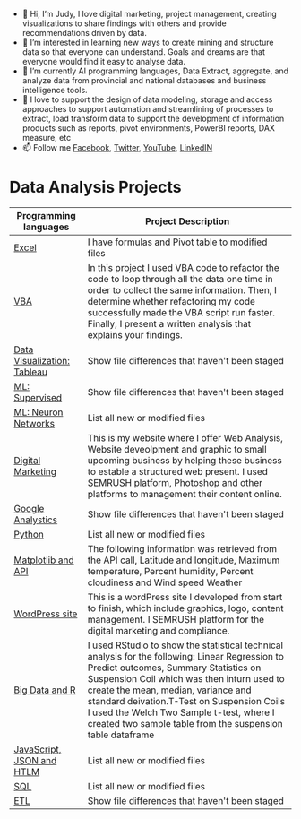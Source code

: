 - 👋 Hi, I’m Judy, I love digital marketing, project management, creating visualizations to share findings with others and provide recommendations driven by data.
- 👀 I’m interested in learning new ways to create mining and structure data  so that everyone can understand. Goals and dreams are that everyone would find it easy to analyse data.
- 🌱 I’m currently AI programming languages, Data Extract, aggregate, and analyze data from provincial and national databases and business intelligence tools.
- 💞️ I love to support the design of data modeling, storage and access approaches to support automation and streamlining of processes to extract, load transform data to support the development of information products such as reports, pivot environments, PowerBI reports, DAX measure, etc
- 📫 Follow  me [Facebook](https://www.facebook.com/ProjectMerge), [Twitter](https://twitter.com/PMerger), [YouTube](https://www.youtube.com/channel/UC7bCGshlt3BCtGTbhLyiyBA), [LinkedIN](https://www.linkedin.com/in/judy-murray-74a7b039/)

<!---
Judyhm2/Judyhm2 is a ✨ special ✨ repository because its `README.md` (this file) appears on your GitHub profile.
You can click the Preview link to take a look at your changes.
--->
# Data Analysis Projects

| Programming languages | Project Description |
| --- | --- |
|[Excel](https://github.com/Judyhm2/Excel)| I have formulas and Pivot table to modified files |
|[VBA](https://github.com/Judyhm2/VBA/tree/main)| In this project I used VBA code to refactor the code to loop through all the data one time in order to collect the same information. Then, I determine whether refactoring my code successfully made the VBA script run faster. Finally, I present a written analysis that explains your findings. |
|[Data Visualization: Tableau]() | Show file differences that haven't been staged |
|[ML: Supervised](https://github.com/Judyhm2/Supervised_ML) | Show file differences that haven't been staged |
|[ML: Neuron Networks](https://github.com/Judyhm2/Neuron_Networks)| List all new or modified files |
|[Digital Marketing](https://www.promerge.ca/digital-marketing-services-toronto/) | This is my website where I offer Web Analysis, Website deveolpment and graphic to small upcoming business by helping these business to estable a structured web present. I used SEMRUSH platform, Photoshop and other platforms to management their content online. |
|[Google Analystics]()| Show file differences that haven't been staged | 
|[Python](https://github.com/Judyhm2/Pandas_Module_4/tree/main)| List all new or modified files |
|[Matplotlib and API](https://github.com/Judyhm2/World_Weather/tree/main)| The following information was retrieved from the API call, Latitude and longitude, Maximum temperature, Percent humidity, Percent cloudiness and Wind speed Weather|
|[WordPress site](https://masterslegal.com/)| This is a wordPress site I developed from start to finish, which include graphics, logo, content management. I SEMRUSH platform for the digital marketing and compliance. |
|[Big Data and R](https://github.com/Judyhm2/R_Analysis/tree/main)|  I used RStudio to show the statistical technical analysis for the following: Linear Regression to Predict outcomes, Summary Statistics on Suspension Coil which was then inturn used to create the mean, median, variance and standard deivation.T-Test on Suspension Coils I used the Welch Two Sample t-test, where I created two sample table from the suspension table dataframe |
|[JavaScript, JSON and HTLM](https://github.com/Judyhm2/JavaScript_HTML3/tree/main)| List all new or modified files |
|[SQL](https://github.com/Judyhm2/SQL/tree/main)| List all new or modified files |
|[ETL]() | Show file differences that haven't been staged |



